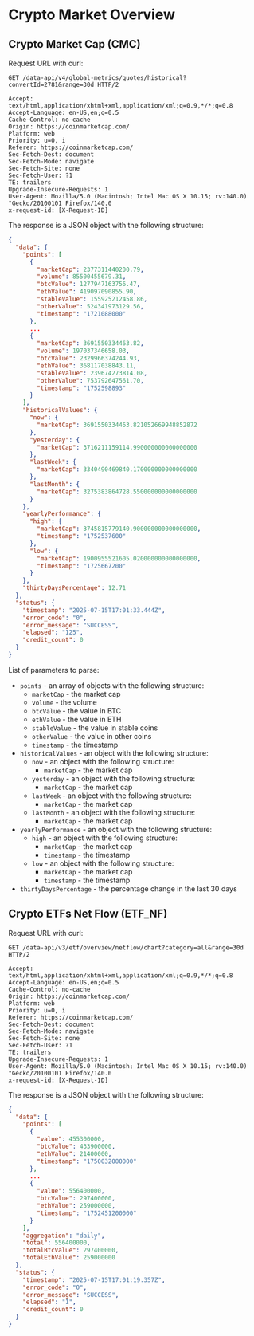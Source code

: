 # Crypto Market Overview

## Crypto Market Cap (CMC)

Request URL with curl:

```text
GET /data-api/v4/global-metrics/quotes/historical?convertId=2781&range=30d HTTP/2

Accept: text/html,application/xhtml+xml,application/xml;q=0.9,*/*;q=0.8
Accept-Language: en-US,en;q=0.5
Cache-Control: no-cache
Origin: https://coinmarketcap.com/
Platform: web
Priority: u=0, i
Referer: https://coinmarketcap.com/
Sec-Fetch-Dest: document
Sec-Fetch-Mode: navigate
Sec-Fetch-Site: none
Sec-Fetch-User: ?1
TE: trailers
Upgrade-Insecure-Requests: 1
User-Agent: Mozilla/5.0 (Macintosh; Intel Mac OS X 10.15; rv:140.0) "Gecko/20100101 Firefox/140.0
x-request-id: [X-Request-ID]
```

The response is a JSON object with the following structure:

```json
{
  "data": {
    "points": [
      {
        "marketCap": 2377311440200.79,
        "volume": 85500455679.31,
        "btcValue": 1277947163756.47,
        "ethValue": 419097090855.90,
        "stableValue": 155925212458.86,
        "otherValue": 524341973129.56,
        "timestamp": "1721088000"
      },
      ...
      {
        "marketCap": 3691550334463.82,
        "volume": 197037346658.03,
        "btcValue": 2329966374244.93,
        "ethValue": 368117038843.11,
        "stableValue": 239674273814.08,
        "otherValue": 753792647561.70,
        "timestamp": "1752598893"
      }
    ],
    "historicalValues": {
      "now": {
        "marketCap": 3691550334463.821052669948852872
      },
      "yesterday": {
        "marketCap": 3716211159114.990000000000000000
      },
      "lastWeek": {
        "marketCap": 3340490469840.170000000000000000
      },
      "lastMonth": {
        "marketCap": 3275383864728.550000000000000000
      }
    },
    "yearlyPerformance": {
      "high": {
        "marketCap": 3745815779140.900000000000000000,
        "timestamp": "1752537600"
      },
      "low": {
        "marketCap": 1900955521605.020000000000000000,
        "timestamp": "1725667200"
      }
    },
    "thirtyDaysPercentage": 12.71
  },
  "status": {
    "timestamp": "2025-07-15T17:01:33.444Z",
    "error_code": "0",
    "error_message": "SUCCESS",
    "elapsed": "125",
    "credit_count": 0
  }
}
```

List of parameters to parse:

- `points` - an array of objects with the following structure:
    - `marketCap` - the market cap
    - `volume` - the volume
    - `btcValue` - the value in BTC
    - `ethValue` - the value in ETH
    - `stableValue` - the value in stable coins
    - `otherValue` - the value in other coins
    - `timestamp` - the timestamp
- `historicalValues` - an object with the following structure:
    - `now` - an object with the following structure:
        - `marketCap` - the market cap
    - `yesterday` - an object with the following structure:
        - `marketCap` - the market cap
    - `lastWeek` - an object with the following structure:
        - `marketCap` - the market cap
    - `lastMonth` - an object with the following structure:
        - `marketCap` - the market cap
- `yearlyPerformance` - an object with the following structure:
    - `high` - an object with the following structure:
        - `marketCap` - the market cap
        - `timestamp` - the timestamp
    - `low` - an object with the following structure:
        - `marketCap` - the market cap
        - `timestamp` - the timestamp
- `thirtyDaysPercentage` - the percentage change in the last 30 days

## Crypto ETFs Net Flow (ETF_NF)

Request URL with curl:

```text
GET /data-api/v3/etf/overview/netflow/chart?category=all&range=30d HTTP/2

Accept: text/html,application/xhtml+xml,application/xml;q=0.9,*/*;q=0.8
Accept-Language: en-US,en;q=0.5
Cache-Control: no-cache
Origin: https://coinmarketcap.com/
Platform: web
Priority: u=0, i
Referer: https://coinmarketcap.com/
Sec-Fetch-Dest: document
Sec-Fetch-Mode: navigate
Sec-Fetch-Site: none
Sec-Fetch-User: ?1
TE: trailers
Upgrade-Insecure-Requests: 1
User-Agent: Mozilla/5.0 (Macintosh; Intel Mac OS X 10.15; rv:140.0) "Gecko/20100101 Firefox/140.0
x-request-id: [X-Request-ID]
```

The response is a JSON object with the following structure:

```json
{
  "data": {
    "points": [
      {
        "value": 455300000,
        "btcValue": 433900000,
        "ethValue": 21400000,
        "timestamp": "1750032000000"
      },
      ...
      {
        "value": 556400000,
        "btcValue": 297400000,
        "ethValue": 259000000,
        "timestamp": "1752451200000"
      }
    ],
    "aggregation": "daily",
    "total": 556400000,
    "totalBtcValue": 297400000,
    "totalEthValue": 259000000
  },
  "status": {
    "timestamp": "2025-07-15T17:01:19.357Z",
    "error_code": "0",
    "error_message": "SUCCESS",
    "elapsed": "1",
    "credit_count": 0
  }
}
```
